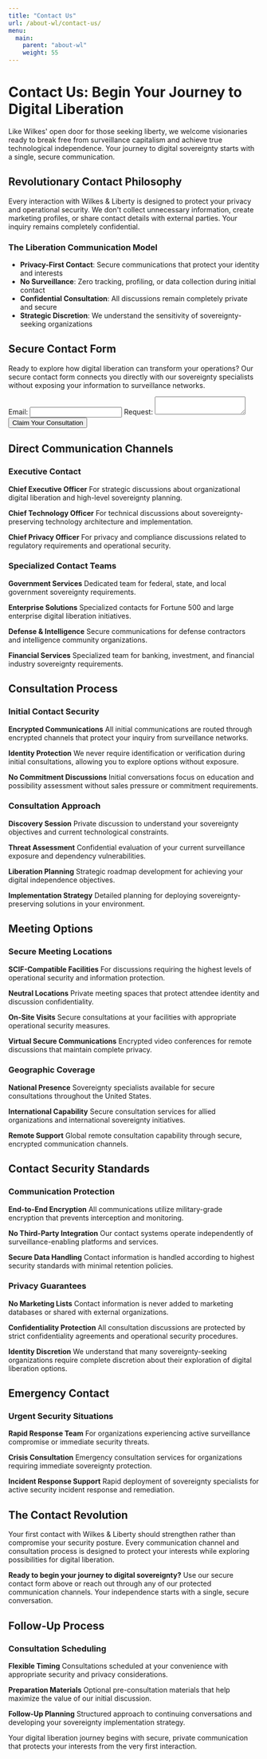 ```yaml
---
title: "Contact Us"
url: /about-wl/contact-us/
menu:
  main:
    parent: "about-wl"
    weight: 55
---
```


# Contact Us: Begin Your Journey to Digital Liberation

Like Wilkes' open door for those seeking liberty, we welcome visionaries ready to break free from surveillance capitalism and achieve true technological independence. Your journey to digital sovereignty starts with a single, secure communication.

## Revolutionary Contact Philosophy

Every interaction with Wilkes & Liberty is designed to protect your privacy and operational security. We don't collect unnecessary information, create marketing profiles, or share contact details with external parties. Your inquiry remains completely confidential.

### The Liberation Communication Model
- **Privacy-First Contact**: Secure communications that protect your identity and interests
- **No Surveillance**: Zero tracking, profiling, or data collection during initial contact
- **Confidential Consultation**: All discussions remain completely private and secure
- **Strategic Discretion**: We understand the sensitivity of sovereignty-seeking organizations

## Secure Contact Form

Ready to explore how digital liberation can transform your operations? Our secure contact form connects you directly with our sovereignty specialists without exposing your information to surveillance networks.

<form action="https://formspree.io/f/mrblkyqr" method="POST">
  <label>Email: <input type="email" name="email"></label>
  <label>Request: <textarea name="message"></textarea></label>
  <button type="submit">Claim Your Consultation</button>
</form>

## Direct Communication Channels

### Executive Contact

**Chief Executive Officer**
For strategic discussions about organizational digital liberation and high-level sovereignty planning.

**Chief Technology Officer** 
For technical discussions about sovereignty-preserving technology architecture and implementation.

**Chief Privacy Officer**
For privacy and compliance discussions related to regulatory requirements and operational security.

### Specialized Contact Teams

**Government Services**
Dedicated team for federal, state, and local government sovereignty requirements.

**Enterprise Solutions**
Specialized contacts for Fortune 500 and large enterprise digital liberation initiatives.

**Defense & Intelligence**
Secure communications for defense contractors and intelligence community organizations.

**Financial Services**
Specialized team for banking, investment, and financial industry sovereignty requirements.

## Consultation Process

### Initial Contact Security

**Encrypted Communications**
All initial communications are routed through encrypted channels that protect your inquiry from surveillance networks.

**Identity Protection**
We never require identification or verification during initial consultations, allowing you to explore options without exposure.

**No Commitment Discussions**
Initial conversations focus on education and possibility assessment without sales pressure or commitment requirements.

### Consultation Approach

**Discovery Session**
Private discussion to understand your sovereignty objectives and current technological constraints.

**Threat Assessment**
Confidential evaluation of your current surveillance exposure and dependency vulnerabilities.

**Liberation Planning**
Strategic roadmap development for achieving your digital independence objectives.

**Implementation Strategy**
Detailed planning for deploying sovereignty-preserving solutions in your environment.

## Meeting Options

### Secure Meeting Locations

**SCIF-Compatible Facilities**
For discussions requiring the highest levels of operational security and information protection.

**Neutral Locations**
Private meeting spaces that protect attendee identity and discussion confidentiality.

**On-Site Visits**
Secure consultations at your facilities with appropriate operational security measures.

**Virtual Secure Communications**
Encrypted video conferences for remote discussions that maintain complete privacy.

### Geographic Coverage

**National Presence**
Sovereignty specialists available for secure consultations throughout the United States.

**International Capability**
Secure consultation services for allied organizations and international sovereignty initiatives.

**Remote Support**
Global remote consultation capability through secure, encrypted communication channels.

## Contact Security Standards

### Communication Protection

**End-to-End Encryption**
All communications utilize military-grade encryption that prevents interception and monitoring.

**No Third-Party Integration**
Our contact systems operate independently of surveillance-enabling platforms and services.

**Secure Data Handling**
Contact information is handled according to highest security standards with minimal retention policies.

### Privacy Guarantees

**No Marketing Lists**
Contact information is never added to marketing databases or shared with external organizations.

**Confidentiality Protection**
All consultation discussions are protected by strict confidentiality agreements and operational security procedures.

**Identity Discretion**
We understand that many sovereignty-seeking organizations require complete discretion about their exploration of digital liberation options.

## Emergency Contact

### Urgent Security Situations

**Rapid Response Team**
For organizations experiencing active surveillance compromise or immediate security threats.

**Crisis Consultation**
Emergency consultation services for organizations requiring immediate sovereignty protection.

**Incident Response Support**
Rapid deployment of sovereignty specialists for active security incident response and remediation.

## The Contact Revolution

Your first contact with Wilkes & Liberty should strengthen rather than compromise your security posture. Every communication channel and consultation process is designed to protect your interests while exploring possibilities for digital liberation.

**Ready to begin your journey to digital sovereignty?** Use our secure contact form above or reach out through any of our protected communication channels. Your independence starts with a single, secure conversation.

## Follow-Up Process

### Consultation Scheduling

**Flexible Timing**
Consultations scheduled at your convenience with appropriate security and privacy considerations.

**Preparation Materials**
Optional pre-consultation materials that help maximize the value of our initial discussion.

**Follow-Up Planning**
Structured approach to continuing conversations and developing your sovereignty implementation strategy.

Your digital liberation journey begins with secure, private communication that protects your interests from the very first interaction.
